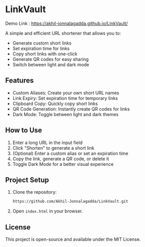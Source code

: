 # LinkVault
Demo Link : https://akhil-jonnalagadda.github.io/LinkVault/

A simple and efficient URL shortener that allows you to:
- Generate custom short links
- Set expiration time for links
- Copy short links with one-click
- Generate QR codes for easy sharing
- Switch between light and dark mode

## Features
- Custom Aliases: Create your own short URL names
- Link Expiry: Set expiration time for temporary links
- Clipboard Copy: Quickly copy short links
- QR Code Generation: Instantly create QR codes for links
- Dark Mode: Toggle between light and dark themes

## How to Use
1. Enter a long URL in the input field
2. Click "Shorten" to generate a short link
3. (Optional) Enter a custom alias or set an expiration time
4. Copy the link, generate a QR code, or delete it
5. Toggle Dark Mode for a better visual experience

## Project Setup
1. Clone the repository:
   ```sh
   https://github.com/Akhil-Jonnalagadda/LinkVault.git
   ```
2. Open `index.html` in your browser.

## License
This project is open-source and available under the MIT License.


